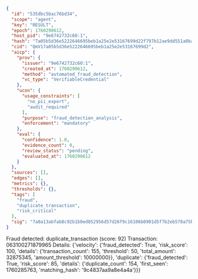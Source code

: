 ```json
{
  "id": "535dbc5bac76bd34",
  "scope": "agent",
  "key": "RESULT",
  "epoch": 1760290612,
  "host_pid": "9e6742732c60:1",
  "hash": "7a05b5d36e5222646695beb1a25e2e53167699d22f797b12ae9dd551a0bab231",
  "cid": "QmV17a05b5d36e5222646695beb1a25e2e53167699d2",
  "aicp": {
    "prov": {
      "issuer": "9e6742732c60:1",
      "created_at": 1760290612,
      "method": "automated_fraud_detection",
      "vc_type": "VerifiableCredential"
    },
    "ucon": {
      "usage_constraints": [
        "no_pii_export",
        "audit_required"
      ],
      "purpose": "fraud_detection_analysis",
      "enforcement": "mandatory"
    },
    "eval": {
      "confidence": 1.0,
      "evidence_count": 0,
      "review_status": "pending",
      "evaluated_at": 1760290612
    }
  },
  "sources": [],
  "edges": [],
  "metrics": {},
  "thresholds": {},
  "tags": [
    "fraud",
    "duplicate_transaction",
    "risk_critical"
  ],
  "sig": "7a0a13abfab8c92b1b0ed852956d57d26f9c16106b0901d5f7b2eb578a75b6ab"
}
```

Fraud detected: duplicate_transaction (score: 92)
Transaction: 063100271879965
Details: {'velocity': {'fraud_detected': True, 'risk_score': 100, 'details': {'transaction_count': 155, 'threshold': 50, 'total_amount': 32875345, 'amount_threshold': 10000000}}, 'duplicate': {'fraud_detected': True, 'risk_score': 85, 'details': {'duplicate_count': 154, 'first_seen': 1760285763, 'matching_hash': '9c4837aa9a8e4a4a'}}}